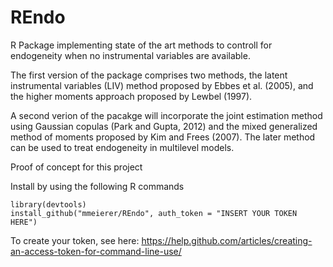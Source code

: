 # REndo 
R Package implementing state of the art methods to controll for endogeneity when no instrumental variables are available.

The first version of the package comprises two methods, the latent instrumental variables (LIV) method proposed by Ebbes et al. (2005), and the higher moments approach proposed by Lewbel (1997). 

A second verion of the pacakge will incorporate the joint estimation method using Gaussian copulas (Park and Gupta, 2012) and the mixed generalized method of moments proposed by Kim and Frees (2007). The later method can be used to treat endogeneity in multilevel models.

Proof of concept for this project 
              
Install by using the following R commands

```
library(devtools)
install_github("mmeierer/REndo", auth_token = "INSERT YOUR TOKEN HERE")
```

To create your token, see here:
https://help.github.com/articles/creating-an-access-token-for-command-line-use/


